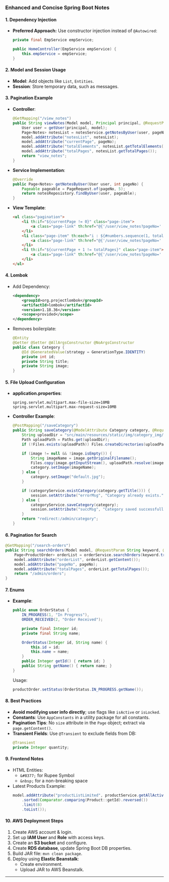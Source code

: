 ### Enhanced and Concise Spring Boot Notes

#### 1. **Dependency Injection**  
- **Preferred Approach:** Use constructor injection instead of `@Autowired`:
    ```java
    private final EmpService empService;

    public HomeController(EmpService empService) {
        this.empService = empService;
    }
    ```

#### 2. **Model and Session Usage**
- **Model**: Add objects like `List`, `Entities`.  
- **Session**: Store temporary data, such as messages.

#### 3. **Pagination Example**
- **Controller**:
    ```java
    @GetMapping("/view_notes")
    public String viewNotes(Model model, Principal principal, @RequestParam(defaultValue = "0") Integer pageNo) {
        User user = getUser(principal, model);
        Page<Notes> notesList = notesService.getNotesByUser(user, pageNo);
        model.addAttribute("notesList", notesList);
        model.addAttribute("currentPage", pageNo);
        model.addAttribute("totalElements", notesList.getTotalElements());
        model.addAttribute("totalPages", notesList.getTotalPages());
        return "view_notes";
    }
    ```
- **Service Implementation**:
    ```java
    @Override
    public Page<Notes> getNotesByUser(User user, int pageNo) {
        Pageable pageable = PageRequest.of(pageNo, 5);
        return notesReposistory.findByUser(user, pageable);
    }
    ```
- **View Template**:
    ```html
    <ul class="pagination">
        <li th:if="${currentPage != 0}" class="page-item">
            <a class="page-link" th:href="@{'/user/view_notes?pageNo=' + ${currentPage - 1}}">Previous</a>
        </li>
        <li class="page-item" th:each="i : ${#numbers.sequence(1, totalPages)}" th:classappend="${currentPage == i - 1 ? 'active' : ''}">
            <a class="page-link" th:href="@{'/user/view_notes?pageNo=' + ${i - 1}}">[[${i}]]</a>
        </li>
        <li th:if="${currentPage + 1 != totalPages}" class="page-item">
            <a class="page-link" th:href="@{'/user/view_notes?pageNo=' + ${currentPage + 1}}">Next</a>
        </li>
    </ul>
    ```

#### 4. **Lombok**
- Add Dependency:
    ```xml
    <dependency>
        <groupId>org.projectlombok</groupId>
        <artifactId>lombok</artifactId>
        <version>1.18.36</version>
        <scope>provided</scope>
    </dependency>
    ```
- Removes boilerplate:
    ```java
    @Entity
    @Getter @Setter @AllArgsConstructor @NoArgsConstructor
    public class Category {
        @Id @GeneratedValue(strategy = GenerationType.IDENTITY)
        private int id;
        private String title;
        private String image;
    }
    ```

#### 5. **File Upload Configuration**
- **application.properties**:
    ```properties
    spring.servlet.multipart.max-file-size=10MB
    spring.servlet.multipart.max-request-size=10MB
    ```
- **Controller Example**:
    ```java
    @PostMapping("/saveCategory")
    public String saveCategory(@ModelAttribute Category category, @RequestParam("image_name") MultipartFile image, HttpSession session) {
        String uploadDir = "src/main/resources/static/img/category_img/";
        Path uploadPath = Paths.get(uploadDir);
        if (!Files.exists(uploadPath)) Files.createDirectories(uploadPath);

        if (image != null && !image.isEmpty()) {
            String imageName = image.getOriginalFilename();
            Files.copy(image.getInputStream(), uploadPath.resolve(imageName), StandardCopyOption.REPLACE_EXISTING);
            category.setImage(imageName);
        } else {
            category.setImage("default.jpg");
        }

        if (categoryService.existCategory(category.getTitle())) {
            session.setAttribute("errorMsg", "Category already exists.");
        } else {
            categoryService.saveCategory(category);
            session.setAttribute("succMsg", "Category saved successfully.");
        }
        return "redirect:/admin/category";
    }
    ```

#### 6. **Pagination for Search**
```java
@GetMapping("/search-orders")
public String searchOrders(Model model, @RequestParam String keyword, @RequestParam(defaultValue = "0") Integer pageNo, @RequestParam(defaultValue = "2") Integer pageSize) {
    Page<ProductOrder> orderList = orderService.searchOrders(keyword.trim(), pageNo, pageSize);
    model.addAttribute("orderList", orderList.getContent());
    model.addAttribute("pageNo", pageNo);
    model.addAttribute("totalPages", orderList.getTotalPages());
    return "/admin/orders";
}
```

#### 7. **Enums**
- **Example**:
    ```java
    public enum OrderStatus {
        IN_PROGRESS(1, "In Progress"),
        ORDER_RECEIVED(2, "Order Received");

        private final Integer id;
        private final String name;

        OrderStatus(Integer id, String name) {
            this.id = id;
            this.name = name;
        }
        public Integer getId() { return id; }
        public String getName() { return name; }
    }
    ```
    Usage:
    ```java
    productOrder.setStatus(OrderStatus.IN_PROGRESS.getName());
    ```

#### 8. **Best Practices**
- **Avoid modifying user info directly**; use flags like `isActive` or `isLocked`.
- **Constants**: Use `AppConstants` in a utility package for all constants.
- **Pagination Tips**: No `size` attribute in the `Page` object; extract via `page.getContent()`.
- **Transient Fields**: Use `@Transient` to exclude fields from DB:
    ```java
    @Transient
    private Integer quantity;
    ```

#### 9. **Frontend Notes**
- HTML Entities:
    - `&#8377;` for Rupee Symbol
    - `&nbsp;` for a non-breaking space
- Latest Products Example:
    ```java
    model.addAttribute("productListLimited", productService.getAllActiveProducts().stream()
        .sorted(Comparator.comparing(Product::getId).reversed())
        .limit(8)
        .toList());
    ```

#### 10. **AWS Deployment Steps**
1. Create AWS account & login.
2. Set up **IAM User** and **Role** with access keys.
3. Create an **S3 bucket** and configure.
4. Create **RDS database**, update Spring Boot DB properties.
5. Build JAR file: `mvn clean package`.
6. Deploy using **Elastic Beanstalk**:
   - Create environment.
   - Upload JAR to AWS Beanstalk.

---
